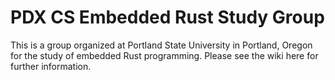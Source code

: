 # PDX CS Embedded Rust Study Group

This is a group organized at Portland State University in Portland, Oregon for the study of embedded Rust programming. Please see the wiki here for further information.
